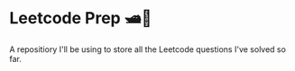 # Leetcode Prep 🛥🚀
A repositiory I'll be using to store all the Leetcode questions I've solved so far.
